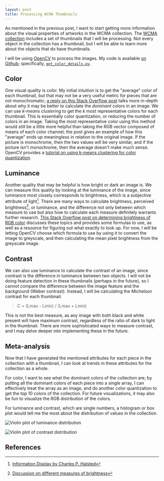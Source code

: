 ```yaml
---
layout: post
title: Processing WCMA Thumbnails
---
```

As mentioned in the previous post, I want to start getting more information about the visual properties of artworks in the WCMA collection. The [WCMA collection](https://github.com/wcmaart/collection) includes a set of thumbnails that I will be processing. Not every object in the collection has a thumbnail, but I will be able to learn more about the objects that do have thumbnails.

I will be using [OpenCV](https://opencv.org/) to process the images. My code is available [on Github](https://github.com/lester-lee/wcma-viz); specifically, [`get_color_details.py`](https://github.com/lester-lee/wcma-viz/blob/master/get_color_details.py).

## Color
One visual quality is color. My initial intuition is to get the "average" color of each thumbnail, but that may not be a very useful metric for pieces that are not monochromatic; [a reply on this Stack Overflow post](https://stackoverflow.com/questions/43111029/how-to-find-the-average-colour-of-an-image-in-python-with-opencv) talks more in-depth about why it may be better to calculate the _dominant_ colors in an image. We can use _k-means clustering_ to get the _k_ most representative colors for each thumbnail. This is essentially color quantization, or reducing the number of colors in an image. Taking the most representative color using this method would still be a little more helpful than taking the RGB vector composed of means of each color channel; the post gives an example of how this "average" ends up meaningless in relation to the original image. If the picture is monochrome, then the two values will be very similar, and if the picture isn't monochrome, then the average doesn't make much sense. OpenCV provides a [tutorial on using k-means clustering for color quantization](https://docs.opencv.org/3.0-beta/doc/py_tutorials/py_ml/py_kmeans/py_kmeans_opencv/py_kmeans_opencv.html).

## Luminance
Another quality that may be helpful is how bright or dark an image is. We can measure this quality by looking at the luminance of the image, since luminance most closely corresponds to brightness, which is a subjective attribute of light[^brightness]. There are many ways to calculate brightness, perceived brightness[^pb], or luminance, and the difference not only between which measure to use but also how to calculate each measure  definitely warrants further research. [This Stack Overflow post on determining brightness of RGB color](https://stackoverflow.com/questions/596216/formula-to-determine-brightness-of-rgb-color) discusses these topics and provides some formulas to use, as well as a resource for figuring out what exactly to look up. For now, I will be letting OpenCV choose which formula to use by using it to convert the image to greyscale, and then calculating the mean pixel brightness from the greyscale image.

## Contrast
We can also use luminance to calculate the contrast of an image, since contrast is the difference in luminance between two objects. I will not be doing feature detection in these thumbnails (perhaps in the future), so I cannot compare the difference between the image feature and the background (Weber contrast). Instead, I will be calculating the Michelson contrast for each thumbnail.
> C = (Lmax - Lmin) / (Lmax + Lmin)

This is not the best measure, as any image with both black and white present will have maximum contrast, regardless of the ratio of dark to light in the thumbnail. There are more sophisticated ways to measure contrast, and I may delve deeper into implementing these in the future.

## Meta-analysis
Now that I have generated the mentioned attributes for each piece in the collection with a thumbnail, I can look at trends in these attributes for the collection as a whole.

For color, I want to see what the dominant colors of the collection are; by putting all the dominant colors of each piece into a single array, I can effectively treat the array as an image, and do another color quantization to get the top 10 colors of the collection.
For future visualizations, it may also be fun to visualize the RGB distribution of the colors.



For luminance and contrast, which are single numbers, a histogram or box plot would tell me the most about the distribution of values in the collection.

![Violin plot of luminance distribution]({{site.baseurl}}/assets/visualprocessing/luminance.png)

![Violin plot of contrast distribution]({{site.baseurl}}/assets/visualprocessing/contrast.png)

## References
[^brightness]: [Information Display by Charles P. Halsted](http://crompton.com/light/index.html)
[^pb]: [Discussion on different measures of brightness](http://www.nbdtech.com/Blog/archive/2008/04/27/Calculating-the-Perceived-Brightness-of-a-Color.aspx)